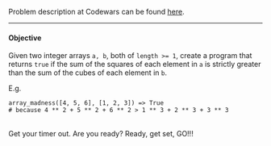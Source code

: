 Problem description at Codewars can be found
[here](https://www.codewars.com/kata/56ff6a70e1a63ccdfa0001b1/train/python).

-------------

#### Objective
Given two integer arrays `a, b`, both of `length >= 1`, create a program that returns `true` if the
sum of the squares of each element in `a` is strictly greater than the sum of the cubes of each
element in `b`.
<br>

E.g.
```
array_madness([4, 5, 6], [1, 2, 3]) => True 
# because 4 ** 2 + 5 ** 2 + 6 ** 2 > 1 ** 3 + 2 ** 3 + 3 ** 3
```
<br>
Get your timer out. Are you ready? Ready, get set, GO!!!
